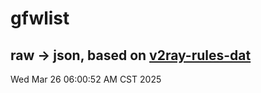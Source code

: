 # gfwlist
## raw -> json, based on [v2ray-rules-dat](https://github.com/Loyalsoldier/v2ray-rules-dat)
Wed Mar 26 06:00:52 AM CST 2025

